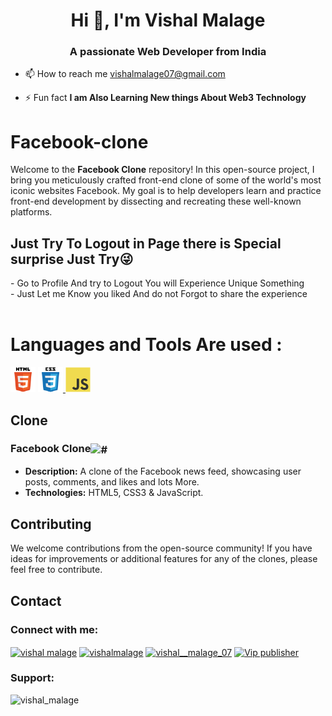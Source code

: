 <h1 align="center">Hi 👋, I'm Vishal Malage</h1>
<h3 align="center">A passionate Web Developer from India</h3>


- 📫 How to reach me  [vishalmalage07@gmail.com](mailto:vishalmalage07@gmail.com)

- ⚡ Fun fact **I am Also Learning New things About Web3 Technology**

# Facebook-clone

Welcome to the **Facebook Clone** repository! In this open-source project, I bring you meticulously crafted front-end clone of some of the world's most iconic websites Facebook. My goal is to help developers learn and practice front-end development by dissecting and recreating these well-known platforms.



<h2>Just Try To Logout  in Page there is Special surprise Just Try😜</h2>
- Go to Profile And try to Logout You will Experience Unique Something <br>
- Just Let me Know you liked And do not Forgot to share the experience <br><br>





<h1 align="left">Languages and Tools Are used :</h1>
<p align="left"><img src="https://raw.githubusercontent.com/devicons/devicon/master/icons/html5/html5-original-wordmark.svg" alt="html5" width="40" height="40"/>
<a href="https://www.w3schools.com/css/" target="_blank" rel="noreferrer"> <img src="https://raw.githubusercontent.com/devicons/devicon/master/icons/css3/css3-original-wordmark.svg" alt="css3" width="40" height="40"/> </a>
<img src="https://raw.githubusercontent.com/devicons/devicon/master/icons/javascript/javascript-original.svg" alt="javascript" width="40" height="40"/> </a> 








  
## Clone


###  Facebook Clone<img align="center" src="https://raw.githubusercontent.com/rahuldkjain/github-profile-readme-generator/master/src/images/icons/Social/facebook.svg" alt="#" height="20" width="30" />
- **Description:** A clone of the Facebook news feed, showcasing user posts, comments, and likes and lots More.
- **Technologies:** HTML5, CSS3 & JavaScript.





## Contributing

We welcome contributions from the open-source community! If you have ideas for improvements or additional features for any of the clones, please feel free to contribute.

## Contact
<h3 align="left">Connect with me:</h3>
<p align="left">
<a href="https://linkedin.com/in/vishal-malage" target="blank"><img align="center" src="https://raw.githubusercontent.com/rahuldkjain/github-profile-readme-generator/master/src/images/icons/Social/linked-in-alt.svg" alt="vishal malage" height="30" width="40" /></a>
<a href="https://kaggle.com/vishalmalage" target="blank"><img align="center" src="https://raw.githubusercontent.com/rahuldkjain/github-profile-readme-generator/master/src/images/icons/Social/kaggle.svg" alt="vishalmalage" height="30" width="40" /></a>
<a href="https://instagram.com/vishal__malage_07" target="blank"><img align="center" src="https://raw.githubusercontent.com/rahuldkjain/github-profile-readme-generator/master/src/images/icons/Social/instagram.svg" alt="vishal__malage_07" height="30" width="40" /></a>
<a href="https://www.youtube.com/@vippublisher" target="blank"><img align="center" src="https://raw.githubusercontent.com/rahuldkjain/github-profile-readme-generator/master/src/images/icons/Social/youtube.svg" alt="Vip publisher" height="30" width="40" /></a>
</p>
<h3 align="left">Support:</h3>
<p><a href="https://www.buymeacoffee.com/vishal_malage"> <img align="left" src="https://cdn.buymeacoffee.com/buttons/v2/default-yellow.png" height="50" width="210" alt="vishal_malage" /></a></p><br><br><br>


